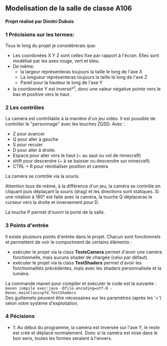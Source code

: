 ## Modelisation de la salle de classe A106
#### Projet réalisé par **Dimitri Dubois**  

### 1 Précisions sur les termes:
Tous le long du projet je considèrerais que:
- Les coordonées X Y Z sont celles fixe par rapport à l'écran. Elles sont modélisé par les axes rouge, vert et bleu.
- De même:
  - la largeur représenteras toujours la taille le long de l'axe X
  - La longueur représenteras toujours la taille le long de l'axe Z
  - Pareil pour la hauteur le long de l'axe Y
- la coordonnée Y est inversé*<sup>1</sup>, donc une valeur négative pointe vers le bas et positive vers le haut.

### 2 Les contrôles
La caméra est contrôlable à la manière d'un jeu vidéo.
Il est possible de contrôler le "personnage" avec les touches ZQSD. Avec :
- Z pour avancer
- Q pour aller à gauche
- S pour reculer
- D pour aller à droite.
- Espace pour aller vers le haut (~ au saut ou vol de minecraft)
- shift pour descendre (~ à se baisser ou descendre sur minecraft)
- CTRL + R pour réinitialiser position et caméra

La caméra se contrôle via la souris.  

Attention tous de même, à la différence d'un jeu, 
la caméra se contrôle en cliquant puis déplaçant la souris (drag) 
et les directions sont statiques. Si une rotation à 180° est faite avec la caméra, la touche Q déplaceras le curseur vers la droite et inversement pour D.  

La touche P permet d'ouvrir la porte de la salle.  

### 3 Points d'entrée
Il existe plusieurs points d'entrée dans le projet. Chacun sont fonctionnels et permettent de voir le comportment de certains éléments :
- exécuter le projet via la class **TestsCamera** permet d'avoir une caméra fonctionnelle, mais aucuns shader de chargée (celui par défaut).
- exécuter le projet via la class **TestShaders** permet d'avoir les fonctionnalités précédentes, mais avec les shaders personnalisée et la lumière.

La commande maven pour compiler et exécuter le code est la suivante :  
`maven compile exec:java -Dfile.encoding=utf-8 -Dexec.mainClass=pfd.TestShaders`  
Des guillemets peuvent être nécessaires sur les paramètres (après les '=') selon votre système d'exploitation.

### 4 Pécisions
- 1: Au début du programme, la caméra est inversée sur l'axe Y, le reste est créé et déplacé normalement. Donc si la caméra est mise dans le bon sens, toutes les formes seraient à l'envers.